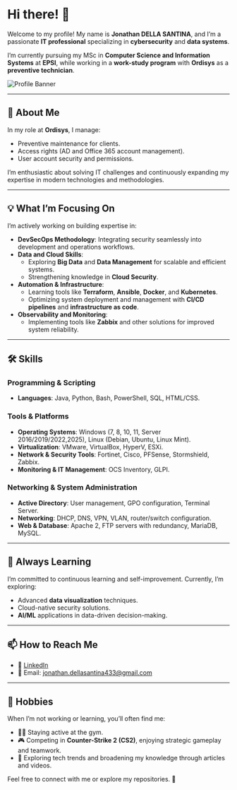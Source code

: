 # Hi there! 👋

Welcome to my profile! My name is **Jonathan DELLA SANTINA**, and I’m a passionate **IT professional** specializing in **cybersecurity** and **data systems**. 

I’m currently pursuing my MSc in **Computer Science and Information Systems** at **EPSI**, while working in a **work-study program** with **Ordisys** as a **preventive technician**.

![Profile Banner](https://github.com/user-attachments/assets/20a240fc-fc4a-47cf-b3d9-d6c3949c94b8)

---

## 🚀 About Me

In my role at **Ordisys**, I manage:
- Preventive maintenance for clients.
- Access rights (AD and Office 365 account management).
- User account security and permissions.

I’m enthusiastic about solving IT challenges and continuously expanding my expertise in modern technologies and methodologies.

---

## 💡 What I’m Focusing On

I’m actively working on building expertise in:
- **DevSecOps Methodology**: Integrating security seamlessly into development and operations workflows.
- **Data and Cloud Skills**:
  - Exploring **Big Data** and **Data Management** for scalable and efficient systems.
  - Strengthening knowledge in **Cloud Security**.
- **Automation & Infrastructure**:
  - Learning tools like **Terraform**, **Ansible**, **Docker**, and **Kubernetes**.
  - Optimizing system deployment and management with **CI/CD pipelines** and **infrastructure as code**.
- **Observability and Monitoring**:
  - Implementing tools like **Zabbix** and other solutions for improved system reliability.

---

## 🛠️ Skills

### Programming & Scripting
- **Languages**: Java, Python, Bash, PowerShell, SQL, HTML/CSS.

### Tools & Platforms
- **Operating Systems**: Windows (7, 8, 10, 11, Server 2016/2019/2022,2025), Linux (Debian, Ubuntu, Linux Mint).
- **Virtualization**: VMware, VirtualBox, HyperV, ESXi.
- **Network & Security Tools**: Fortinet, Cisco, PFSense, Stormshield, Zabbix.
- **Monitoring & IT Management**: OCS Inventory, GLPI.

### Networking & System Administration
- **Active Directory**: User management, GPO configuration, Terminal Server.
- **Networking**: DHCP, DNS, VPN, VLAN, router/switch configuration.
- **Web & Database**: Apache 2, FTP servers with redundancy, MariaDB, MySQL.

---

## 🌱 Always Learning

I’m committed to continuous learning and self-improvement. Currently, I’m exploring:
- Advanced **data visualization** techniques.
- Cloud-native security solutions.
- **AI/ML** applications in data-driven decision-making.

---

## 📫 How to Reach Me

- 💼 [LinkedIn](https://www.linkedin.com/in/jonathan-della-santina/)  
- 📧 Email: jonathan.dellasantina433@gmail.com  

---

## 🌟 Hobbies

When I’m not working or learning, you’ll often find me:
- 🏋️‍♂️ Staying active at the gym.
- 🎮 Competing in **Counter-Strike 2 (CS2)**, enjoying strategic gameplay and teamwork.
- 📘 Exploring tech trends and broadening my knowledge through articles and videos.

Feel free to connect with me or explore my repositories. 🚀
